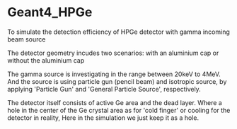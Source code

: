 # Geant4_HPGe
To simulate the detection efficiency of HPGe detector with gamma incoming beam source

The detector geometry
incudes two scenarios: with an aluminium cap or without the aluminium cap

The gamma source is investigating in the range between 20keV to 4MeV.
And the source is using particle gun (pencil beam) and isotropic source,
by applying 'Particle Gun' and 'General Particle Source', respectively.

The detector itself consists of active Ge area and the dead layer.
Where a hole in the center of the Ge crystal area as for 'cold finger' or cooling for the detector in reality,
Here in the simulation we just keep it as a hole.
